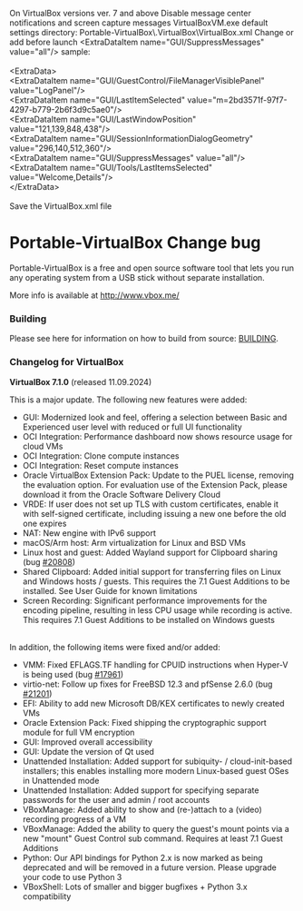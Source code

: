 On VirtualBox versions ver. 7 and above
Disable message center notifications and screen capture messages VirtualBoxVM.exe default settings directory:
Portable-VirtualBox\\.VirtualBox\VirtualBox.xml
Change or add before launch <ExtraDataItem name=\"GUI/SuppressMessages\" value=\"all\"/> sample:<br><br>
<ExtraData\><br>
<ExtraDataItem name=\"GUI/GuestControl/FileManagerVisiblePanel\" value=\"LogPanel\"/><br>
<ExtraDataItem name=\"GUI/LastItemSelected\" value=\"m=2bd3571f-97f7-4297-b779-2b6f3d9c5ae0\"/><br>
<ExtraDataItem name=\"GUI/LastWindowPosition\" value=\"121,139,848,438\"/><br>
<ExtraDataItem name=\"GUI/SessionInformationDialogGeometry\" value=\"296,140,512,360\"/><br>
<ExtraDataItem name=\"GUI/SuppressMessages\" value=\"all\"/><br>
<ExtraDataItem name=\"GUI/Tools/LastItemsSelected\" value=\"Welcome,Details\"/><br>
<\/ExtraData><br><br>
Save the VirtualBox.xml file

Portable-VirtualBox Change bug
===================

Portable-VirtualBox is a free and open source software tool that lets you run any operating system from a USB stick without separate installation.

More info is available at http://www.vbox.me/

### Building ###

Please see here for information on how to build from source: [BUILDING](BUILDING.md).

### Changelog for VirtualBox ###

<strong>VirtualBox 7.1.0</strong> (released 11.09.2024)

This is a major update. The following new features were added:

<ul><li>GUI: Modernized look and feel, offering a selection between Basic and Experienced user level with reduced or full UI functionality
</li><li>OCI Integration: Performance dashboard now shows resource usage for cloud VMs
</li><li>OCI Integration: Clone compute instances
</li><li>OCI Integration: Reset compute instances
</li><li>Oracle VirtualBox Extension Pack: Update to the PUEL license, removing the evaluation option. For evaluation use of the Extension Pack, please download it from the Oracle Software Delivery Cloud
</li><li>VRDE: If user does not set up TLS with custom certificates, enable it with self-signed certificate, including issuing a new one before the old one expires
</li><li>NAT: New engine with IPv6 support
</li><li>macOS/Arm host: Arm virtualization for Linux and BSD VMs
</li><li>Linux host and guest: Added Wayland support for Clipboard sharing (bug <a class="new ticket" href="https://www.virtualbox.org/ticket/20808" title="#20808: defect: shared clipboard does not work with Wayland (new)">#20808</a>)
</li><li>Shared Clipboard: Added initial support for transferring files on Linux and Windows hosts / guests. This requires the 7.1 Guest Additions to be installed. See User Guide for known limitations
</li><li>Screen Recording: Significant performance improvements for the encoding pipeline, resulting in less CPU usage while recording is active. This requires 7.1 Guest Additions to be installed on Windows guests
</li></ul><br>
In addition, the following items were fixed and/or added:

<ul><li>VMM: Fixed EFLAGS.TF handling for CPUID instructions when Hyper-V is being used (bug <a class="closed ticket" href="https://www.virtualbox.org/ticket/17961" title="#17961: defect: VMM missing rflags.TF handling when advance rip that abused by virtual ... (closed: fixed)">#17961</a>)
</li><li>virtio-net: Follow up fixes for FreeBSD 12.3 and pfSense 2.6.0 (bug <a class="closed ticket" href="https://www.virtualbox.org/ticket/21201" title="#21201: defect: FreeBSD 12.3 and pfSense 2.6.0 networking no longer works with upgrade ... (closed: fixed)">#21201</a>)
</li><li>EFI: Ability to add new Microsoft DB/KEX certificates to newly created VMs
</li><li>Oracle Extension Pack: Fixed shipping the cryptographic support module for full VM encryption
</li><li>GUI: Improved overall accessibility
</li><li>GUI: Update the version of Qt used
</li><li>Unattended Installation: Added support for subiquity- / cloud-init-based installers; this enables installing more modern Linux-based guest OSes in Unattended mode
</li><li>Unattended Installation: Added support for specifying separate passwords for the user and admin / root accounts
</li><li>VBoxManage: Added ability to show and (re-)attach to a (video) recording progress of a VM
</li><li>VBoxManage: Added the ability to query the guest's mount points via a new "mount" Guest Control sub command. Requires at least 7.1 Guest Additions
</li><li>Python: Our API bindings for Python 2.x is now marked as being deprecated and will be removed in a future version. Please upgrade your code to use Python 3
</li><li>VBoxShell: Lots of smaller and bigger bugfixes + Python 3.x compatibility
</li></ul>

